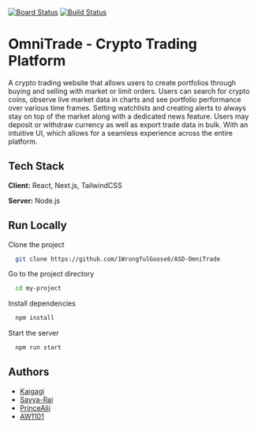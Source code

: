 [![Board Status](https://dev.azure.com/AdvSofDevGroup5/346566fe-0863-4f3c-9906-218568a2a078/42082b11-265f-4c6b-8f3a-de293e801a59/_apis/work/boardbadge/cfaa5c7a-773b-4bc3-812e-6bef28dd0b17?columnOptions=1)](https://dev.azure.com/AdvSofDevGroup5/346566fe-0863-4f3c-9906-218568a2a078/_boards/board/t/42082b11-265f-4c6b-8f3a-de293e801a59/Epics/)
[![Build Status](https://dev.azure.com/AdvSofDevGroup5/ASD-OmniTrade/_apis/build/status%2F1WrongfulGoose6.ASD-OmniTrade?branchName=ali%2Fportfolio-mockup)](https://dev.azure.com/AdvSofDevGroup5/ASD-OmniTrade/_build/latest?definitionId=1&branchName=ali%2Fportfolio-mockup)


# OmniTrade - Crypto Trading Platform

A crypto trading website that allows users to create portfolios through buying and selling with market or limit orders. Users can search for crypto coins, observe live market data in charts and see portfolio performance over various time frames. Setting watchlists and creating alerts to always stay on top of the market along with a dedicated news feature. Users may deposit or withdraw currency as well as export trade data in bulk. With an intuitive UI, which allows for a seamless experience across the entire platform.


## Tech Stack

**Client:** React, Next.js, TailwindCSS

**Server:** Node.js


## Run Locally

Clone the project

```bash
  git clone https://github.com/1WrongfulGoose6/ASD-OmniTrade
```

Go to the project directory

```bash
  cd my-project
```

Install dependencies

```bash
  npm install
```

Start the server

```bash
  npm run start
```


## Authors
 - [Kaigagi](https://github.com/Kaigagi)
 - [Savya-Rai](https://github.com/Savya-Rai)
 - [PrinceAlii](https://github.com/PrinceAlii)
 - [AW1101](https://github.com/AW1101)